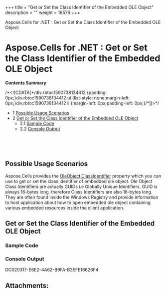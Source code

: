 +++
title = "Get or Set the Class Identifier of the Embedded OLE Object" 
description = "" 
weight = 16576 
+++

Aspose.Cells for .NET : Get or Set the Class Identifier of the Embedded OLE Object  

# Aspose.Cells for .NET : Get or Set the Class Identifier of the Embedded OLE Object


**Contents Summary**

/\*<!\[CDATA\[\*/div.rbtoc1590738134412 {padding: 0px;}div.rbtoc1590738134412 ul {list-style: none;margin-left: 0px;}div.rbtoc1590738134412 li {margin-left: 0px;padding-left: 0px;}/\*\]\]>\*/

*   1 [Possible Usage Scenarios](#GetorSettheClassIdentifieroftheEmbeddedOLEObject-PossibleUsageScenarios)
*   2 [Get or Set the Class Identifier of the Embedded OLE Object](#GetorSettheClassIdentifieroftheEmbeddedOLEObject-GetorSettheClassIdentifieroftheEmbeddedOLEObject)
    *   2.1 [Sample Code](#GetorSettheClassIdentifieroftheEmbeddedOLEObject-SampleCode)
    *   2.2 [Console Output](#GetorSettheClassIdentifieroftheEmbeddedOLEObject-ConsoleOutput)

 

 

## Possible Usage Scenarios

Aspose.Cells provides the [OleObject.ClassIdentifier](https://apireference.aspose.com/net/cells/aspose.cells.drawing/oleobject/properties/classidentifier) property which you can use to get or set the class identifier of embedded ole object. Ole Object Class Identifiers are actually GUIDs i.e Globally Unique Identifiers. GUID is always 16-bytes long, therefore Class Identifiers are also 16-bytes long. They are often found inside the Windows Registry and provide information to host application about how to open embedded ole object containing various embedded resources inside the client application.

## Get or Set the Class Identifier of the Embedded OLE Object



### Sample Code


### Console Output


DC020317-E6E2-4A62-B9FA-B3EFE16626F4

## Attachments:


